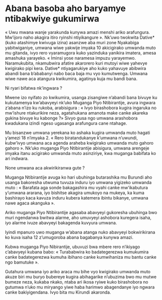 # Abana basoba aho baryamye ntibakwiye gukumirwa

« Uwu mwana wanje yarakunda kunywa amazi menshi ariko arafungura. Mw’ijoro naho akagira itiro ryinshi ntiyikangure ». Nk’uwo twokwita Dative* (kuko atashimye kwivuga izina) asanzwe aba muri zone Nyakabiga yabitwiganiye, umwana wiwe yakwije imyaka 10 akicigirako umwanda muto mu gitanda, ivyo rero vyaramugora kuko yazinduka yanikira imatera, amesa amashuka yarayeko. « Iminsi yose naramesa impuzu yarayemwo. Naramukubita, nkamubwira afatire akarorero kuri mutoyi wiwe yahevye kwigirako pipi kera. Dative* ntiyagarukiye aho kuko yahavuye abibwira abandi bana b’ababanyi nabo baca baja mu vyo kumutwenga. Umwana wiwe nawe aca atangura kwikumira, agatinya kuja mu bandi bana.

Ni ryari bifatwa nk’ingwara ?

Mwene izo nyifato zo kwikumira, usanga zisangiwe n’abandi bana bivuye ku kukutamenya kw’abavyeyi nk’uko Muganga Piyo Ntibirantije, avura ingwara z’abana n’izo ku rukoba, arabisigura : « Ivyo birashobora kugira ingaruka no mw’ishure ntakurikire neza, agatahukana amanota make canke akareka gukina bivuye ku kabonge ?» Sivyo gusa ngo umwana arashobora kwadukana izindi ngeso ugasanga arafungura cane ntahage.

Mu bisanzwe umwana yerekana ko ashaka kugira umwanda muto hagati y’amezi 18 n’imyaka 2. « Rero biratandukanye k’umwana n’uwundi, kubw’ivyo umwana aca agenda araheba kwigirako umwanda muto gahoro gahoro ». Nk’uko muganga Piyo Ntibirantije abisigura, umwana arengeje imyaka itanu acigirako umwanda muto asinziriye, kwa muganga babifata ko ari indwara.

None umwana aca akwirikiranwa gute ?

Muganga Ntibirantije avuga ko hari ubuhinga butarashika mu Burundi aho usanga bakoresha utwuma tuvuza induru iyo umwana yigizeko umwanda muto : « Barafata aga sonde bakagashira mu vyahi canke mw’ikabutura y’umwana ararana, iyo bishitse akagira umukoyo na mukeya, ka kuma bashirayo kaca kavuza induru kubera katemera ibintu bikanye, umwana nawe agaca akanguka ».

Ariko muganga Piyo Ntibirantije agasaba abavyeyi gukoresha ubuhinga bwo muri ngendanwa bwitwa alarme, aho umuvyeyi ashobora kuregera isaha, iyo alarme ivuze abavyeyi bakagenda kuvyura umwana.

Iyindi mpanuro uwo muganga w’abana atanga nuko abavyeyi bokwirikirana ko kuva isaha 12 z’umugoroba abana bagabanya kunywa amazi.

Kubwa muganga Piyo Nibirantije, ubuvuzi bwa mbere rero n’ikiyago c’abavyeyi kubana babo: « Turababwira ko badategerezwa kumukumira canke badategerezwa kumuha ibihano canke kumwihaniza mu bantu canke ngo bamutuke ».

Gutahura umwana iyo ariko araca mu bihe vyo kwigirako umwanda muto akuze biri mu buryo bubereye kugira abihagarike n’ubuzima bwo mu mutwe bumeze neza, kukaba nkako, ntaba ari ikosa ryiwe kuko birashobora no gutumwa n’uko mu miryango yiwe haba harimwo abagendanye iyo ngwara canke bakiyigendana. Ivyo bita mu Kirundi akaronda.